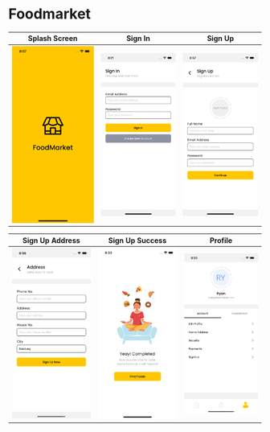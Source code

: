 # Foodmarket

| Splash Screen                                                                                                                | Sign In                                                                                                               | Sign Up                                                                                                               |
| ---------------------------------------------------------------------------------------------------------------------------- | --------------------------------------------------------------------------------------------------------------------- | --------------------------------------------------------------------------------------------------------------------- |
| <img src="https://raw.githubusercontent.com/ryanadhitama/foodmarket/master/screenshot/01.splash-screen.png" alt="drawing" /> | <img src="https://raw.githubusercontent.com/ryanadhitama/foodmarket/master/screenshot/02.signin.png" alt="drawing" /> | <img src="https://raw.githubusercontent.com/ryanadhitama/foodmarket/master/screenshot/03.signup.png" alt="drawing" /> |

| Sign Up Address                                                                                                        | Sign Up Success                                                                                                               | Profile                                                                                                                |
| ---------------------------------------------------------------------------------------------------------------------- | ----------------------------------------------------------------------------------------------------------------------------- | ---------------------------------------------------------------------------------------------------------------------- |
| <img src="https://raw.githubusercontent.com/ryanadhitama/foodmarket/master/screenshot/04.address.png" alt="drawing" /> | <img src="https://raw.githubusercontent.com/ryanadhitama/foodmarket/master/screenshot/05.signup-success.png" alt="drawing" /> | <img src="https://raw.githubusercontent.com/ryanadhitama/foodmarket/master/screenshot/06.profile.png" alt="drawing" /> |
